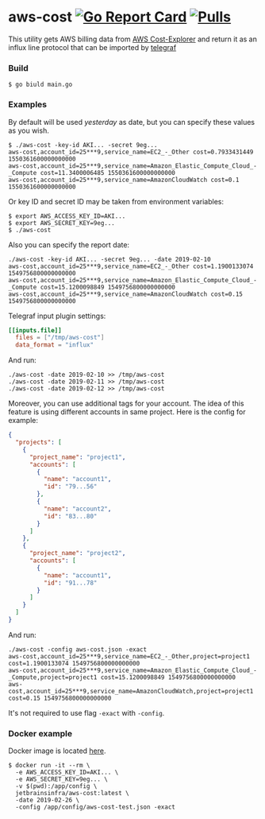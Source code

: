 aws-cost [![Go Report Card](https://goreportcard.com/badge/github.com/jetbrains-infra/aws-cost)](https://goreportcard.com/report/github.com/jetbrains-infra/aws-cost) [![Pulls](https://img.shields.io/docker/pulls/jetbrainsinfra/aws-cost.svg)](https://hub.docker.com/r/jetbrainsinfra/aws-cost)
=====

This utility gets AWS billing data from [AWS Cost-Explorer](https://aws.amazon.com/aws-cost-management/aws-cost-explorer/) and return it as an influx line protocol that can be imported by [telegraf](https://github.com/influxdata/telegraf)

### Build
```
$ go biuld main.go
```

### Examples
By default will be used *yesterday* as date, but you can specify these values as you wish.

```
$ ./aws-cost -key-id AKI... -secret 9eg...
aws-cost,account_id=25***9,service_name=EC2_-_Other cost=0.7933431449 1550361600000000000
aws-cost,account_id=25***9,service_name=Amazon_Elastic_Compute_Cloud_-_Compute cost=11.3400006485 1550361600000000000
aws-cost,account_id=25***9,service_name=AmazonCloudWatch cost=0.1 1550361600000000000
```

Or key ID and secret ID may be taken from environment variables:
```
$ export AWS_ACCESS_KEY_ID=AKI...
$ export AWS_SECRET_KEY=9eg...
$ ./aws-cost
```

Also you can specify the report date:
```
./aws-cost -key-id AKI... -secret 9eg... -date 2019-02-10
aws-cost,account_id=25***9,service_name=EC2_-_Other cost=1.1900133074 1549756800000000000
aws-cost,account_id=25***9,service_name=Amazon_Elastic_Compute_Cloud_-_Compute cost=15.1200098849 1549756800000000000
aws-cost,account_id=25***9,service_name=AmazonCloudWatch cost=0.15 1549756800000000000
```

Telegraf input plugin settings:
```toml
[[inputs.file]]
  files = ["/tmp/aws-cost"]
  data_format = "influx"
```
And run:
```
./aws-cost -date 2019-02-10 >> /tmp/aws-cost
./aws-cost -date 2019-02-11 >> /tmp/aws-cost
./aws-cost -date 2019-02-12 >> /tmp/aws-cost
```

Moreover, you can use additional tags for your account. The idea of this feature is using different accounts in same project. Here is the config for example:
```json
{
  "projects": [
    {
      "project_name": "project1",
      "accounts": [
        {
          "name": "account1",
          "id": "79...56"
        },
        {
          "name": "account2",
          "id": "83...80"
        }
      ]
    },
    {
      "project_name": "project2",
      "accounts": [
        {
          "name": "account1",
          "id": "91...78"
        }
      ]
    }
  ]
}
```
And run:
```
./aws-cost -config aws-cost.json -exact
aws-cost,account_id=25***9,service_name=EC2_-_Other,project=project1 cost=1.1900133074 1549756800000000000
aws-cost,account_id=25***9,service_name=Amazon_Elastic_Compute_Cloud_-_Compute,project=project1 cost=15.1200098849 1549756800000000000
aws-cost,account_id=25***9,service_name=AmazonCloudWatch,project=project1 cost=0.15 1549756800000000000
```
It's not required to use flag `-exact` with `-config`.

### Docker example
Docker image is located [here](https://hub.docker.com/r/jetbrainsinfra/aws-cost).
```
$ docker run -it --rm \
  -e AWS_ACCESS_KEY_ID=AKI... \
  -e AWS_SECRET_KEY=9eg... \
  -v $(pwd):/app/config \
  jetbrainsinfra/aws-cost:latest \
  -date 2019-02-26 \
  -config /app/config/aws-cost-test.json -exact
```

